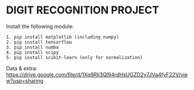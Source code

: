 # DIGIT RECOGNITION PROJECT

Install the following module:

    1. pip install matplotlib (including numpy)
    2. pip install tensorflow
    3. pip install numba
    4. pip install scipy
    5. pip install scikit-learn (only for normalization)

Data & extra: https://drive.google.com/file/d/1Xq9RIi3Ql94rdHsUGZD2y7JVa4fyF22V/view?usp=sharing
